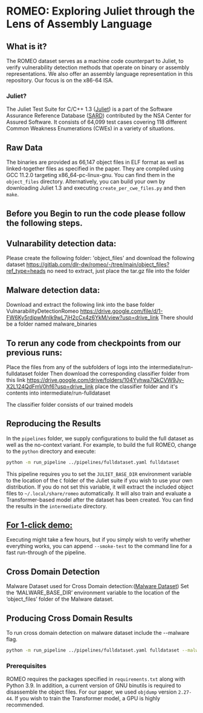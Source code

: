 # ROMEO: Exploring Juliet through the Lens of Assembly Language

## What is it?
The ROMEO dataset serves as a machine code counterpart to Juliet, to verify vulnerability detection methods that operate on binary or assembly representations. We also offer an assembly language representation in this repository. Our focus is on the x86-64 ISA.

### Juliet?
The Juliet Test Suite for C/C++ 1.3 ([Juliet](https://samate.nist.gov/SRD/around.php#juliet_documents)) is a part of the Software Assurance Reference Database ([SARD](https://samate.nist.gov/SRD/index.php)) contributed by the NSA Center for Assured Software. It consists of 64,099 test cases covering 118 different Common Weakness Enumerations (CWEs) in a variety of situations.


## Raw Data
The binaries are provided as 66,147 object files in ELF format as well as linked-together files as specified in the paper. They are compiled using GCC 11.2.0 targeting x86_64-pc-linux-gnu. You can find them in the `object_files` directory. Alternatively, you can build your own by downloading Juliet 1.3 and executing `create_per_cwe_files.py` and then `make`.

## Before you Begin to run the code please follow the following steps.

## Vulnarability detection data:

Please create the following folder:
'object_files' and download the following dataset
https://gitlab.com/dlr-dw/romeo/-/tree/main/object_files?ref_type=heads
no need to extract, just place the tar.gz file into the folder

## Malware detection data:

Download and extract the following link into the base folder VulnarabilityDetectionRomeo
https://drive.google.com/file/d/1-FW6Ky5rdipwMnIk9wL7jH2cCx4z6YkM/view?usp=drive_link
There should be a folder named malware_binaries

## To rerun any code from checkpoints from our previous runs:

Place the files from any of the subfolders of logs into the intermediate/run-fulldataset folder
Then download the corresponding classifier folder from this link 
https://drive.google.com/drive/folders/104Yyhwa7QkCVW9Jy-X2L124QdFmV0hf6?usp=drive_link
place the classifier folder and it's contents into intermediate/run-fulldataset

The classifier folder consists of our trained models

## Reproducing the Results
In the `pipelines` folder, we supply configurations to build the full dataset as well as the no-context variant. For example, to build the full ROMEO, change to the `python` directory and execute:
```bash
python -m run_pipeline ../pipelines/fulldataset.yaml fulldataset
```

This pipeline requires you to set the `JULIET_BASE_DIR` environment variable to the location of the `C` folder of the Juliet suite if you wish to use your own distribution.
If you do not set this variable, it will extract the included object files to `~/.local/share/romeo` automatically.
It will also train and evaluate a Transformer-based model after the dataset has been created. You can find the results in the `intermediate` directory.

## **<ins>For 1-click demo<ins>:**

Executing might take a few hours, but if you simply wish to verify whether everything works, you can append `--smoke-test` to the command line for a fast run-through of the pipeline.

## Cross Domain Detection
Malware Dataset used for Cross Domain detection:([Malware Dataset]([https://samate.nist.gov/SRD/around.php#juliet_documents](https://drive.google.com/file/d/1-FW6Ky5rdipwMnIk9wL7jH2cCx4z6YkM/view))) 
Set the ‘MALWARE_BASE_DIR’ environment variable to the location of the ‘object_files’ folder of the Malware dataset.

## Producing Cross Domain Results 
To run cross domain detection on malware dataset include the --malware flag.
```bash
python -m run_pipeline ../pipelines/fulldataset.yaml fulldataset --malware
```

### Prerequisites
ROMEO requires the packages specified in `requirements.txt` along with Python 3.9. In addition, a current version of GNU binutils is required to disassemble the object files. For our paper, we used `objdump` version `2.27-44`. If you wish to train the Transformer model, a GPU is highly recommended.
